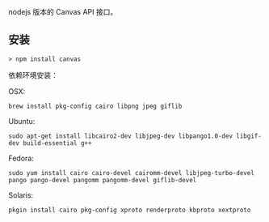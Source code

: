 nodejs 版本的 Canvas API 接口。

## 安装

```
> npm install canvas
```

依赖环境安装：

OSX:

```
brew install pkg-config cairo libpng jpeg giflib
```

Ubuntu:

```
sudo apt-get install libcairo2-dev libjpeg-dev libpango1.0-dev libgif-dev build-essential g++
```

Fedora:

```
sudo yum install cairo cairo-devel cairomm-devel libjpeg-turbo-devel pango pango-devel pangomm pangomm-devel giflib-devel
```

Solaris:

```
pkgin install cairo pkg-config xproto renderproto kbproto xextproto
```
